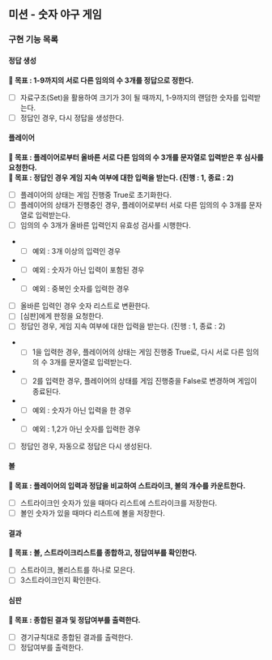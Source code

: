 ## 미션 - 숫자 야구 게임

### 구현 기능 목록

#### 정답 생성<br/>
**🔆 목표 : 1-9까지의 서로 다른 임의의 수 3개를 정답으로 정한다.**<br/>

- [ ] 자료구조(Set)을 활용하여 크기가 3이 될 때까지, 1-9까지의 랜덤한 숫자를 입력받는다.<br/>
- [ ] 정답인 경우, 다시 정답을 생성한다.<br/>

#### 플레이어<br/>
**🔆 목표 : 플레이어로부터 올바른 서로 다른 임의의 수 3개를 문자열로 입력받은 후 심사를 요청한다.**<br/>
**🔆 목표 : 정답인 경우 게임 지속 여부에 대한 입력을 받는다. (진행 : 1, 종료 : 2)**<br/>

- [ ] 플레이어의 상태는 게임 진행중 True로 초기화한다.<br/>
- [ ] 플레이어의 상태가 진행중인 경우, 플레이어로부터 서로 다른 임의의 수 3개를 문자열로 입력받는다.<br/>
- [ ] 임의의 수 3개가 올바른 입력인지 유효성 검사를 시행한다.<br/>
+ - [ ] 예외 : 3개 이상의 입력인 경우<br/>
+ - [ ] 예외 : 숫자가 아닌 입력이 포함된 경우<br/>
+ - [ ] 예외 : 중복인 숫자를 입력한 경우<br/>
- [ ] 올바른 입력인 경우 숫자 리스트로 변환한다.<br/>
- [ ] [심판]에게 판정을 요청한다.<br/>
- [ ] 정답인 경우, 게임 지속 여부에 대한 입력을 받는다. (진행 : 1, 종료 : 2)<br/>
+ - [ ] 1을 입력한 경우, 플레이어의 상태는 게임 진행중 True로, 다시 서로 다른 임의의 수 3개를 문자열로 입력받는다.<br/>
+ - [ ] 2를 입력한 경우, 플레이어의 상태를 게임 진행중을 False로 변경하며 게임이 종료된다. <br/>
+ - [ ] 예외 : 숫자가 아닌 입력을 한 경우<br/>
+ - [ ] 예외 : 1,2가 아닌 숫자를 입력한 경우<br/>
- [ ] 정답인 경우, 자동으로 정답은 다시 생성된다.<br/>

#### 볼<br/>
**🔆 목표 : 플레이어의 입력과 정답을 비교하여 스트라이크, 볼의 개수를 카운트한다.**<br/>

- [ ] 스트라이크인 숫자가 있을 때마다 리스트에 스트라이크를 저장한다.<br/>
- [ ] 볼인 숫자가 있을 때마다 리스트에 볼을 저장한다.<br/>

#### 결과  <br/>
**🔆 목표 : 볼, 스트라이크리스트를 종합하고, 정답여부를 확인한다.**<br/>

- [ ] 스트라이크, 볼리스트를 하나로 모은다.<br/>
- [ ] 3스트라이크인지 확인한다.<br/>

#### 심판<br/>
**🔆 목표 : 종합된 결과 및 정답여부를 출력한다.**<br/>

- [ ] 경기규칙대로 종합된 결과를 출력한다.<br/>
- [ ] 정답여부를 출력한다.<br/>